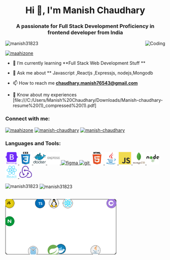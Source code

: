<h1 align="center">Hi 👋, I'm Manish Chaudhary</h1>
<h3 align="center">A passionate for Full Stack Development Proficiency in frontend developer from India</h3>

<img align="right" alt="Coding" with="400" src="https://api.kaltimprov.go.id/img/gifs/think.gif">

<p align="left"> <img src="https://komarev.com/ghpvc/?username=manish31823&label=Profile%20views&color=0e75b6&style=flat" alt="manish31823" /> </p>

<p align="left"> <a href="https://twitter.com/maahizone" target="blank"><img src="https://img.shields.io/twitter/follow/maahizone?logo=twitter&style=for-the-badge" alt="maahizone" /></a> </p>

- 🌱 I’m currently learning **Full Stack Web Development Stuff **

- 💬 Ask me about ** Javascript ,Reactjs ,Expressjs, nodejs,Mongodb

- 📫 How to reach me **chaudhary.manish76543@gmail.com**

- 📄 Know about my experiences [file:///C:/Users/Manish%20Chaudhary/Downloads/Manish-chaudhary-resume%20(1)_compressed%20(1).pdf] 

  

<h3 align="left">Connect with me:</h3>
<p align="left">
<a href="https://twitter.com/maahizone" target="blank"><img align="center" src="https://raw.githubusercontent.com/rahuldkjain/github-profile-readme-generator/master/src/images/icons/Social/twitter.svg" alt="maahizone" height="30" width="40" /></a>
<a href="https://www.linkedin.com/in/manish-chaudhary-b26b06244/" target="blank"><img align="center" src="https://raw.githubusercontent.com/rahuldkjain/github-profile-readme-generator/master/src/images/icons/Social/linked-in-alt.svg" alt="manish-chaudhary" height="30" width="40" /></a>
<a href="https://stackoverflow.com/users/manish-chaudhary" target="blank"><img align="center" src="https://raw.githubusercontent.com/rahuldkjain/github-profile-readme-generator/master/src/images/icons/Social/stack-overflow.svg" alt="manish-chaudhary" height="30" width="40" /></a>
</p>

<h3 align="left">Languages and Tools:</h3>
<p align="left"> <a href="https://getbootstrap.com" target="_blank" rel="noreferrer"> <img src="https://raw.githubusercontent.com/devicons/devicon/master/icons/bootstrap/bootstrap-plain-wordmark.svg" alt="bootstrap" width="40" height="40"/> </a> <a href="https://www.w3schools.com/css/" target="_blank" rel="noreferrer"> <img src="https://raw.githubusercontent.com/devicons/devicon/master/icons/css3/css3-original-wordmark.svg" alt="css3" width="40" height="40"/> </a> <a href="https://www.docker.com/" target="_blank" rel="noreferrer"> <img src="https://raw.githubusercontent.com/devicons/devicon/master/icons/docker/docker-original-wordmark.svg" alt="docker" width="40" height="40"/> </a> <a href="https://expressjs.com" target="_blank" rel="noreferrer"> <img src="https://raw.githubusercontent.com/devicons/devicon/master/icons/express/express-original-wordmark.svg" alt="express" width="40" height="40"/> </a> <a href="https://www.figma.com/" target="_blank" rel="noreferrer"> <img src="https://www.vectorlogo.zone/logos/figma/figma-icon.svg" alt="figma" width="40" height="40"/> </a> <a href="https://git-scm.com/" target="_blank" rel="noreferrer"> <img src="https://www.vectorlogo.zone/logos/git-scm/git-scm-icon.svg" alt="git" width="40" height="40"/> </a> <a href="https://www.w3.org/html/" target="_blank" rel="noreferrer"> <img src="https://raw.githubusercontent.com/devicons/devicon/master/icons/html5/html5-original-wordmark.svg" alt="html5" width="40" height="40"/> </a> <a href="https://www.java.com" target="_blank" rel="noreferrer"> <img src="https://raw.githubusercontent.com/devicons/devicon/master/icons/java/java-original.svg" alt="java" width="40" height="40"/> </a> <a href="https://developer.mozilla.org/en-US/docs/Web/JavaScript" target="_blank" rel="noreferrer"> <img src="https://raw.githubusercontent.com/devicons/devicon/master/icons/javascript/javascript-original.svg" alt="javascript" width="40" height="40"/> </a> <a href="https://www.mongodb.com/" target="_blank" rel="noreferrer"> <img src="https://raw.githubusercontent.com/devicons/devicon/master/icons/mongodb/mongodb-original-wordmark.svg" alt="mongodb" width="40" height="40"/> </a> <a href="https://nodejs.org" target="_blank" rel="noreferrer"> <img src="https://raw.githubusercontent.com/devicons/devicon/master/icons/nodejs/nodejs-original-wordmark.svg" alt="nodejs" width="40" height="40"/> </a> <a href="https://reactjs.org/" target="_blank" rel="noreferrer"> <img src="https://raw.githubusercontent.com/devicons/devicon/master/icons/react/react-original-wordmark.svg" alt="react" width="40" height="40"/> </a> <a href="https://redux.js.org" target="_blank" rel="noreferrer"> <img src="https://raw.githubusercontent.com/devicons/devicon/master/icons/redux/redux-original.svg" alt="redux" width="40" height="40"/> </a> </p>

<p><img align="left" src="https://github-readme-stats.vercel.app/api/top-langs?username=manish31823&show_icons=true&locale=en&layout=compact" alt="manish31823" /></p>

<p>&nbsp;<img align="center" src="https://github-readme-stats.vercel.app/api?username=manish31823&show_icons=true&locale=en" alt="manish31823" /></p>

<br>
<img src="./balls.svg" width="350" alt="Description of image">

